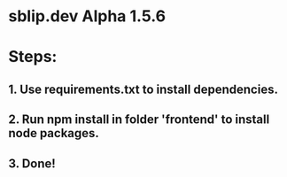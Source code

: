 # sblip.dev Alpha 1.5.6

# Steps:

## 1. Use requirements.txt to install dependencies.
## 2. Run npm install in folder 'frontend' to install node packages.
## 3. Done!